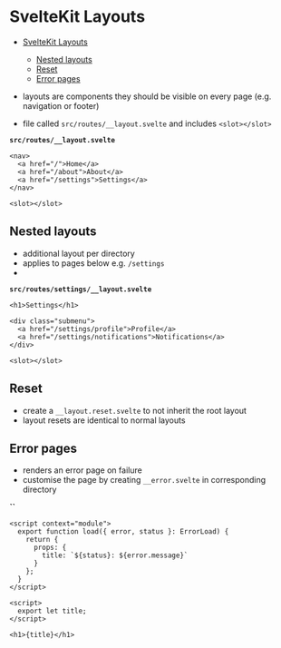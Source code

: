 # SvelteKit Layouts

- [SvelteKit Layouts](#sveltekit-layouts)
  - [Nested layouts](#nested-layouts)
  - [Reset](#reset)
  - [Error pages](#error-pages)

- layouts are components they should be visible on every page (e.g. navigation or footer)
- file called `src/routes/__layout.svelte` and includes `<slot></slot>`

**`src/routes/__layout.svelte`**
```svelte
<nav>
  <a href="/">Home</a>
  <a href="/about">About</a>
  <a href="/settings">Settings</a>
</nav>

<slot></slot>
```

## Nested layouts

- additional layout per directory
- applies to pages below e.g. `/settings`
- 
**`src/routes/settings/__layout.svelte`**
```svelte
<h1>Settings</h1>

<div class="submenu">
  <a href="/settings/profile">Profile</a>
  <a href="/settings/notifications">Notifications</a>
</div>

<slot></slot>
```

## Reset

- create a `__layout.reset.svelte` to not inherit the root layout
- layout resets are identical to normal layouts

## Error pages

- renders an error page on failure
- customise the page by creating `__error.svelte` in corresponding directory

**``**
```svelte
<script context="module">  
  export function load({ error, status }: ErrorLoad) {
    return {
      props: {
        title: `${status}: ${error.message}`
      }
    };
  }
</script>

<script>
  export let title;
</script>

<h1>{title}</h1>
```

